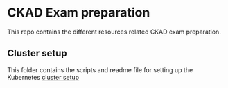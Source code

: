 # CKAD Exam preparation

This repo contains the different resources related CKAD exam preparation.

## Cluster setup

This folder contains the scripts and readme file for setting up the Kubernetes [cluster setup](cluster-setup)